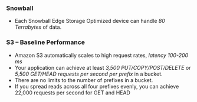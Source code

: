### Snowball
* Each Snowball  Edge Storage Optimized device can handle  _80 Terrabytes_ of data.  

### S3 – Baseline Performance  
* Amazon S3 automatically scales to high request rates, _latency 100-200 ms_
* Your application can achieve at least _3,500 PUT/COPY/POST/DELETE_ or _5,500 GET/HEAD requests per second per prefix_ in a bucket.
* There are no limits to the number of prefixes in a bucket.
* If you spread reads across all four prefixes evenly, you can achieve 22,000 requests per second for GET and HEAD
